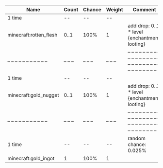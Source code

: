 | Name                   | Count | Chance | Weight | Comment                                                                |
| ---------------------- | ----- | ------ | ------ | ---------------------------------------------------------------------- |
| 1 time                 |    -- |     -- |     -- |                                                                        |
| minecraft:rotten_flesh |  0..1 |   100% |      1 | add drop: 0..1 * level {enchantment: looting}                          |
| – – – – – – – – – – –  | – – – | – – –  | – – –  | – – – – – – – – – – – – – – – – – – – – – – – – – – – – – – – – – – –  |
| 1 time                 |    -- |     -- |     -- |                                                                        |
| minecraft:gold_nugget  |  0..1 |   100% |      1 | add drop: 0..1 * level {enchantment: looting}                          |
| – – – – – – – – – – –  | – – – | – – –  | – – –  | – – – – – – – – – – – – – – – – – – – – – – – – – – – – – – – – – – –  |
| 1 time                 |    -- |     -- |     -- | random chance: 0.025%|{enchantment: looting}: 0.035% + 0.01%*(level-1) |
| minecraft:gold_ingot   |     1 |   100% |      1 |                                                                        |
